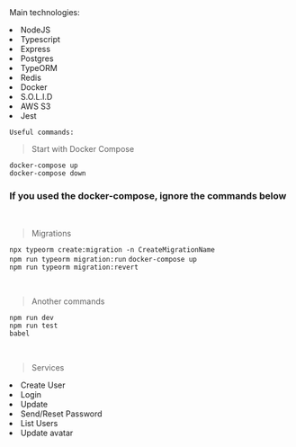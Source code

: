 


## 
Main technologies:
<li>NodeJS
<li>Typescript
<li>Express
<li>Postgres
<li>TypeORM
<li>Redis
<li>Docker
<li>S.O.L.I.D
<li>AWS S3
<li>Jest  


```
Useful commands:
```
>Start with Docker Compose  

`docker-compose up`  
`docker-compose down`

### If you used the docker-compose, ignore the commands below  
  
&nbsp;
>Migrations  

`npx typeorm create:migration -n CreateMigrationName`  
`npm run typeorm migration:run`
`docker-compose up`  
`npm run typeorm migration:revert`

&nbsp;
>Another commands  

`npm run dev`  
`npm run test`  
`babel`

&nbsp;
>Services
<li>  Create User
<li>  Login
<li>  Update
<li>  Send/Reset Password
<li>  List Users
<li>  Update avatar
